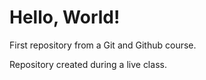 # Hello, World!
 First repository from a Git and Github course.
 
 Repository created during a live class. 

